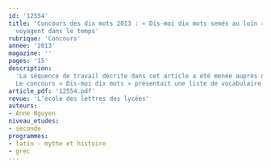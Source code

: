 ```yaml
---
id: '12554'
title: 'Concours des dix mots 2013 : « Dis-moi dix mots semés au loin ». Dix mots
  voyagent dans le temps'
rubrique: 'Concours'
annee: '2013'
magazine: ''
pages: '15'
description: 
  'La séquence de travail décrite dans cet article a été menée auprès d’un groupe d’élèves de seconde. Le travail sur l’étymologie est familier des latinistes et des hellénistes. Il a été vivifié et renouvelé grâce à sa concrétisation par un élément constitutif de la pensée antique : le mythe. L’idée de rédiger un mythe étiologique racontant la naissance d’un mot permettait aussi de jouer à la fois sur les origines étymologiques de ce mot et sur le mythe des origines dont le récit visait à expliquer l’apparition d’un phénomène linguistique.
  Le concours « Dis-moi dix mots » présentait une liste de vocabulaire composé de mots ayant voyagé géographiquement ; la classe a alors imaginé de les faire voyager à notre tour dans le temps, le temps mythique des mondes antiques...'
article_pdf: '12554.pdf'
revue: 'L’école des lettres des lycées'
auteurs:
- Anne Nguyen
niveau_etudes:
- seconde
programmes:
- latin - mythe et histoire
- grec
---
```

